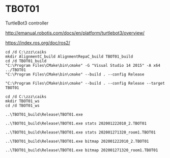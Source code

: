 # TBOT01
TurtleBot3 controller

http://emanual.robotis.com/docs/en/platform/turtlebot3/overview/

https://index.ros.org/doc/ros2/

```
cd /d C:\zzz\caiks
mkdir AlignmentC_build AlignmentRepaC_build TBOT01_build
cd /d TBOT01_build
"C:\Program Files\CMake\bin\cmake" -G "Visual Studio 14 2015" -A x64 ../TBOT01
"C:\Program Files\CMake\bin\cmake" --build . --config Release

"C:\Program Files\CMake\bin\cmake" --build . --config Release --target TBOT01

cd /d C:\zzz\caiks
mkdir TBOT01_ws
cd /d TBOT01_ws

..\TBOT01_build\Release\TBOT01.exe

..\TBOT01_build\Release\TBOT01.exe stats 202001222010_2.TBOT01

..\TBOT01_build\Release\TBOT01.exe stats 202001271320_room1.TBOT01

..\TBOT01_build\Release\TBOT01.exe bitmap 202001222010_2.TBOT01

..\TBOT01_build\Release\TBOT01.exe bitmap 202001271320_room1.TBOT01


```
